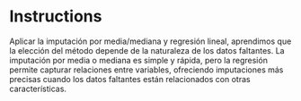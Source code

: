 # Instructions

Aplicar la imputación por media/mediana y regresión lineal, aprendimos que la elección del método depende de la naturaleza de los datos faltantes. La imputación por media o mediana es simple y rápida, pero la regresión permite capturar relaciones entre variables, ofreciendo imputaciones más precisas cuando los datos faltantes están relacionados con otras características. 


